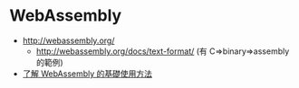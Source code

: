 # WebAssembly

* http://webassembly.org/
  * http://webassembly.org/docs/text-format/ (有 C=>binary=>assembly的範例)
* [了解 WebAssembly 的基礎使用方法](http://blog.techbridge.cc/2017/06/17/webassembly-js-future/)